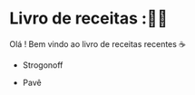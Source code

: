 # Livro de receitas ::man_cook: 

Olá  ! Bem vindo ao livro de receitas recentes :coffee:

- Strogonoff 

- Pavê 

